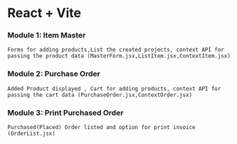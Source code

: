 # React + Vite

### Module 1: Item Master

    Forms for adding products,List the created projects, context API for passing the product data (MasterForm.jsx,ListItem.jsx,ContextItem.jsx)

### Module 2: Purchase Order

    Added Product displayed , Cart for adding products, context API for passing the cart data (PurchaseOrder.jsx,ContextOrder.jsx)

### Module 3: Print Purchased Order

    Purchased(Placed) Order listed and option for print invoice (OrderList.jsx)

